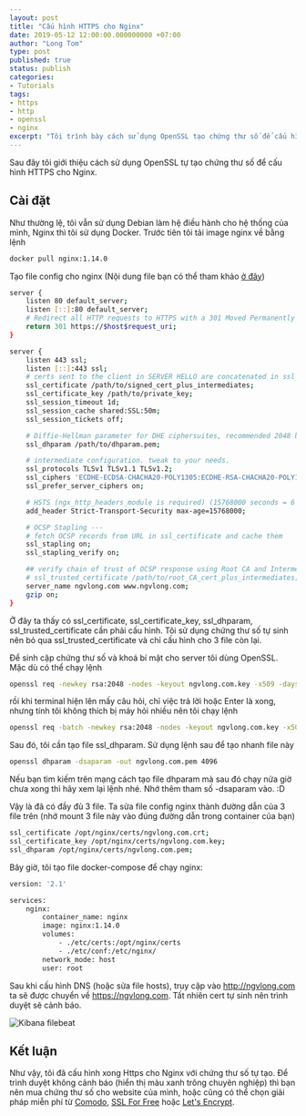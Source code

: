 ```yaml
---
layout: post
title: "Cấu hình HTTPS cho Nginx"
date: 2019-05-12 12:00:00.000000000 +07:00
author: "Long Tom"
type: post
published: true
status: publish
categories: 
- Tutorials
tags:
- https
- http
- openssl
- nginx
excerpt: "Tôi trình bày cách sử dụng OpenSSL tạo chứng thư số để cấu hình HTTPS cho Nginx."
---
```


Sau đây tôi giới thiệu cách sử dụng OpenSSL tự tạo chứng thư số để cấu hình HTTPS cho Nginx.

## Cài đặt

Như thường lệ, tôi vẫn sử dụng Debian làm hệ điều hành cho hệ thống của mình, Nginx thì tôi sử dụng Docker. Trước tiên tôi tải image nginx về bằng lệnh

```bash
docker pull nginx:1.14.0
```

Tạo file config cho nginx (Nội dung file bạn có thể tham khảo [ở đây](https://mozilla.github.io/server-side-tls/ssl-config-generator/))

```bash
server {
    listen 80 default_server;
    listen [::]:80 default_server;
    # Redirect all HTTP requests to HTTPS with a 301 Moved Permanently response.
    return 301 https://$host$request_uri;
}

server {
    listen 443 ssl;
    listen [::]:443 ssl;
    # certs sent to the client in SERVER HELLO are concatenated in ssl_certificate
    ssl_certificate /path/to/signed_cert_plus_intermediates;
    ssl_certificate_key /path/to/private_key;
    ssl_session_timeout 1d;
    ssl_session_cache shared:SSL:50m;
    ssl_session_tickets off;

    # Diffie-Hellman parameter for DHE ciphersuites, recommended 2048 bits
    ssl_dhparam /path/to/dhparam.pem;

    # intermediate configuration. tweak to your needs.
    ssl_protocols TLSv1 TLSv1.1 TLSv1.2;
    ssl_ciphers 'ECDHE-ECDSA-CHACHA20-POLY1305:ECDHE-RSA-CHACHA20-POLY1305:ECDHE-ECDSA-AES128-GCM-SHA256:ECDHE-RSA-AES128-GCM-SHA256:ECDHE-ECDSA-AES256-GCM-SHA384:ECDHE-RSA-AES256-GCM-SHA384:DHE-RSA-AES128-GCM-SHA256:DHE-RSA-AES256-GCM-SHA384:ECDHE-ECDSA-AES128-SHA256:ECDHE-RSA-AES128-SHA256:ECDHE-ECDSA-AES128-SHA:ECDHE-RSA-AES256-SHA384:ECDHE-RSA-AES128-SHA:ECDHE-ECDSA-AES256-SHA384:ECDHE-ECDSA-AES256-SHA:ECDHE-RSA-AES256-SHA:DHE-RSA-AES128-SHA256:DHE-RSA-AES128-SHA:DHE-RSA-AES256-SHA256:DHE-RSA-AES256-SHA:ECDHE-ECDSA-DES-CBC3-SHA:ECDHE-RSA-DES-CBC3-SHA:EDH-RSA-DES-CBC3-SHA:AES128-GCM-SHA256:AES256-GCM-SHA384:AES128-SHA256:AES256-SHA256:AES128-SHA:AES256-SHA:DES-CBC3-SHA:!DSS';
    ssl_prefer_server_ciphers on;

    # HSTS (ngx_http_headers_module is required) (15768000 seconds = 6 months)
    add_header Strict-Transport-Security max-age=15768000;

    # OCSP Stapling ---
    # fetch OCSP records from URL in ssl_certificate and cache them
    ssl_stapling on;
    ssl_stapling_verify on;

    ## verify chain of trust of OCSP response using Root CA and Intermediate certs
    # ssl_trusted_certificate /path/to/root_CA_cert_plus_intermediates;
    server_name ngvlong.com www.ngvlong.com;
    gzip on;
}
```

Ở đây ta thấy có ssl_certificate, ssl_certificate_key, ssl_dhparam, ssl_trusted_certificate cần phải cấu hình. Tôi sử dụng chứng thư số tự sinh nên bỏ qua ssl_trusted_certificate và chỉ cấu hình cho 3 file còn lại.

Để sinh cặp chứng thư số và khoá bí mật cho server tôi dùng OpenSSL. Mặc dù có thể chạy lệnh

```bash
openssl req -newkey rsa:2048 -nodes -keyout ngvlong.com.key -x509 -days 365 -out ngvlong.com.crt
```

rồi khi terminal hiện lên mấy câu hỏi, chỉ việc trả lời hoặc Enter là xong, nhưng tính tôi không thích bị máy hỏi nhiều nên tôi chạy lệnh

```bash
openssl req -batch -newkey rsa:2048 -nodes -keyout ngvlong.com.key -x509 -days 365 -out ngvlong.com.crt -subj '/CN=ngvlong.com/O=Long Tom/C=VN'
```

Sau đó, tôi cần tạo file ssl_dhparam. Sử dụng lệnh sau để tạo nhanh file này

```bash
openssl dhparam -dsaparam -out ngvlong.com.pem 4096
```

Nếu bạn tìm kiếm trên mạng cách tạo file dhparam mà sau đó chạy nửa giờ chưa xong thì hãy xem lại lệnh nhé. Nhớ thêm tham số -dsaparam vào. :D

Vậy là đã có đầy đủ 3 file. Ta sửa file config nginx thành đường dẫn của 3 file trên (nhớ mount 3 file này vào đúng đường dẫn trong container của bạn)

```bash
ssl_certificate /opt/nginx/certs/ngvlong.com.crt;
ssl_certificate_key /opt/nginx/certs/ngvlong.com.key;
ssl_dhparam /opt/nginx/certs/ngvlong.com.pem;
```

Bây giờ, tôi tạo file docker-compose để chạy nginx:

```bash
version: '2.1'

services:
    nginx:
        container_name: nginx
        image: nginx:1.14.0
        volumes:
            - ./etc/certs:/opt/nginx/certs
            - ./etc/conf:/etc/nginx/
        network_mode: host
        user: root
```

Sau khi cấu hình DNS (hoặc sửa file hosts), truy cập vào <http://ngvlong.com> ta sẽ được chuyển về <https://ngvlong.com>. Tất nhiên cert tự sinh nên trình duyệt sẽ cảnh báo.

![Kibana filebeat]( {{site.url}}/assets/img/2019/05/12/https.png)

## Kết luận

Như vậy, tôi đã cấu hình xong Https cho Nginx với chứng thư số tự tạo. Để trình duyệt không cảnh báo (hiển thị màu xanh trông chuyên nghiệp) thì bạn nên mua chứng thư số cho website của mình, hoặc cũng có thể chọn giải pháp miễn phí từ [Comodo](https://ssl.comodo.com/free-ssl-certificate.php), [SSL For Free](https://www.sslforfree.com/) hoặc [Let's Encrypt](https://letsencrypt.org/).
